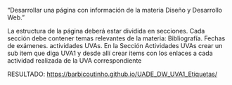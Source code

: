 “Desarrollar una página con información de la materia Diseño y Desarrollo Web.”  

La estructura de la página deberá estar dividida en secciones. Cada sección debe contener temas relevantes de la materia: Bibliografía. Fechas de exámenes.  actividades UVAs.
 En la Sección Actividades UVAs crear un sub item que diga UVA1 y desde allí crear items con los enlaces a cada actividad realizada de la UVA correspondiente  

RESULTADO: https://barbicoutinho.github.io/UADE_DW_UVA1_Etiquetas/
